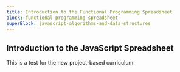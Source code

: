 ```yaml
---
title: Introduction to the Functional Programming Spreadsheet
block: functional-programming-spreadsheet
superBlock: javascript-algorithms-and-data-structures
---
```


## Introduction to the JavaScript Spreadsheet

This is a test for the new project-based curriculum.
